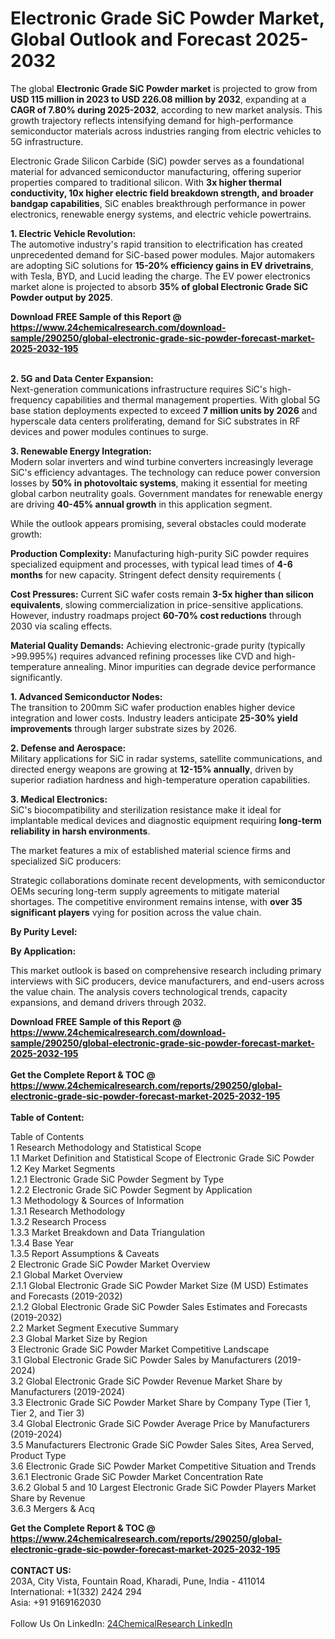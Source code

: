 <h1>Electronic Grade SiC Powder Market, Global Outlook and Forecast 2025-2032</h1><p>The global <strong>Electronic Grade SiC Powder market</strong> is projected to grow from <strong>USD 115 million in 2023 to USD 226.08 million by 2032</strong>, expanding at a <strong>CAGR of 7.80% during 2025-2032</strong>, according to new market analysis. This growth trajectory reflects intensifying demand for high-performance semiconductor materials across industries ranging from electric vehicles to 5G infrastructure.</p><p>Electronic Grade Silicon Carbide (SiC) powder serves as a foundational material for advanced semiconductor manufacturing, offering superior properties compared to traditional silicon. With <strong>3x higher thermal conductivity, 10x higher electric field breakdown strength, and broader bandgap capabilities</strong>, SiC enables breakthrough performance in power electronics, renewable energy systems, and electric vehicle powertrains.</p><p><strong>1. Electric Vehicle Revolution:</strong><br>
The automotive industry's rapid transition to electrification has created unprecedented demand for SiC-based power modules. Major automakers are adopting SiC solutions for <strong>15-20% efficiency gains in EV drivetrains</strong>, with Tesla, BYD, and Lucid leading the charge. The EV power electronics market alone is projected to absorb <strong>35% of global Electronic Grade SiC Powder output by 2025</strong>.</p><div><b>Download FREE Sample of this Report @ 
            <a href="https://www.24chemicalresearch.com/download-sample/290250/global-electronic-grade-sic-powder-forecast-market-2025-2032-195">
            https://www.24chemicalresearch.com/download-sample/290250/global-electronic-grade-sic-powder-forecast-market-2025-2032-195</a></b></div><br><p><strong>2. 5G and Data Center Expansion:</strong><br>
Next-generation communications infrastructure requires SiC's high-frequency capabilities and thermal management properties. With global 5G base station deployments expected to exceed <strong>7 million units by 2026</strong> and hyperscale data centers proliferating, demand for SiC substrates in RF devices and power modules continues to surge.</p><p><strong>3. Renewable Energy Integration:</strong><br>
Modern solar inverters and wind turbine converters increasingly leverage SiC's efficiency advantages. The technology can reduce power conversion losses by <strong>50% in photovoltaic systems</strong>, making it essential for meeting global carbon neutrality goals. Government mandates for renewable energy are driving <strong>40-45% annual growth</strong> in this application segment.</p><p>While the outlook appears promising, several obstacles could moderate growth:</p><p><strong>Production Complexity:</strong> Manufacturing high-purity SiC powder requires specialized equipment and processes, with typical lead times of <strong>4-6 months</strong> for new capacity. Stringent defect density requirements (
    </p><p><strong>Cost Pressures:</strong> Current SiC wafer costs remain <strong>3-5x higher than silicon equivalents</strong>, slowing commercialization in price-sensitive applications. However, industry roadmaps project <strong>60-70% cost reductions</strong> through 2030 via scaling effects.</p><p><strong>Material Quality Demands:</strong> Achieving electronic-grade purity (typically &gt;99.995%) requires advanced refining processes like CVD and high-temperature annealing. Minor impurities can degrade device performance significantly.</p><p><strong>1. Advanced Semiconductor Nodes:</strong><br>
The transition to 200mm SiC wafer production enables higher device integration and lower costs. Industry leaders anticipate <strong>25-30% yield improvements</strong> through larger substrate sizes by 2026.</p><p><strong>2. Defense and Aerospace:</strong><br>
Military applications for SiC in radar systems, satellite communications, and directed energy weapons are growing at <strong>12-15% annually</strong>, driven by superior radiation hardness and high-temperature operation capabilities.</p><p><strong>3. Medical Electronics:</strong><br>
SiC's biocompatibility and sterilization resistance make it ideal for implantable medical devices and diagnostic equipment requiring <strong>long-term reliability in harsh environments</strong>.</p><p>The market features a mix of established material science firms and specialized SiC producers: </p><p>Strategic collaborations dominate recent developments, with semiconductor OEMs securing long-term supply agreements to mitigate material shortages. The competitive environment remains intense, with <strong>over 35 significant players</strong> vying for position across the value chain.</p><p><strong>By Purity Level:</strong></p><p><strong>By Application:</strong></p><p>This market outlook is based on comprehensive research including primary interviews with SiC producers, device manufacturers, and end-users across the value chain. The analysis covers technological trends, capacity expansions, and demand drivers through 2032.</p><div><b>Download FREE Sample of this Report @ 
            <a href="https://www.24chemicalresearch.com/download-sample/290250/global-electronic-grade-sic-powder-forecast-market-2025-2032-195">
            https://www.24chemicalresearch.com/download-sample/290250/global-electronic-grade-sic-powder-forecast-market-2025-2032-195</a></b></div><br><div><b>Get the Complete Report & TOC @ 
            <a href="https://www.24chemicalresearch.com/reports/290250/global-electronic-grade-sic-powder-forecast-market-2025-2032-195">
            https://www.24chemicalresearch.com/reports/290250/global-electronic-grade-sic-powder-forecast-market-2025-2032-195</a></b></div><br>
            <b>Table of Content:</b><p>Table of Contents<br />
1 Research Methodology and Statistical Scope<br />
1.1 Market Definition and Statistical Scope of Electronic Grade SiC Powder<br />
1.2 Key Market Segments<br />
1.2.1 Electronic Grade SiC Powder Segment by Type<br />
1.2.2 Electronic Grade SiC Powder Segment by Application<br />
1.3 Methodology & Sources of Information<br />
1.3.1 Research Methodology<br />
1.3.2 Research Process<br />
1.3.3 Market Breakdown and Data Triangulation<br />
1.3.4 Base Year<br />
1.3.5 Report Assumptions & Caveats<br />
2 Electronic Grade SiC Powder Market Overview<br />
2.1 Global Market Overview<br />
2.1.1 Global Electronic Grade SiC Powder Market Size (M USD) Estimates and Forecasts (2019-2032)<br />
2.1.2 Global Electronic Grade SiC Powder Sales Estimates and Forecasts (2019-2032)<br />
2.2 Market Segment Executive Summary<br />
2.3 Global Market Size by Region<br />
3 Electronic Grade SiC Powder Market Competitive Landscape<br />
3.1 Global Electronic Grade SiC Powder Sales by Manufacturers (2019-2024)<br />
3.2 Global Electronic Grade SiC Powder Revenue Market Share by Manufacturers (2019-2024)<br />
3.3 Electronic Grade SiC Powder Market Share by Company Type (Tier 1, Tier 2, and Tier 3)<br />
3.4 Global Electronic Grade SiC Powder Average Price by Manufacturers (2019-2024)<br />
3.5 Manufacturers Electronic Grade SiC Powder Sales Sites, Area Served, Product Type<br />
3.6 Electronic Grade SiC Powder Market Competitive Situation and Trends<br />
3.6.1 Electronic Grade SiC Powder Market Concentration Rate<br />
3.6.2 Global 5 and 10 Largest Electronic Grade SiC Powder Players Market Share by Revenue<br />
3.6.3 Mergers & Acq</p><div><b>Get the Complete Report & TOC @ 
            <a href="https://www.24chemicalresearch.com/reports/290250/global-electronic-grade-sic-powder-forecast-market-2025-2032-195">
            https://www.24chemicalresearch.com/reports/290250/global-electronic-grade-sic-powder-forecast-market-2025-2032-195</a></b></div><br><b>CONTACT US:</b><br>
            203A, City Vista, Fountain Road, Kharadi, Pune, India - 411014<br>
            International: +1(332) 2424 294<br>
            Asia: +91 9169162030 <br><br>
            Follow Us On LinkedIn: <a href="https://www.linkedin.com/company/24chemicalresearch/">24ChemicalResearch LinkedIn</a>